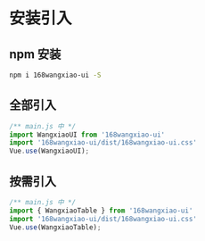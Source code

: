 # 安装引入

## npm 安装

```sh
npm i 168wangxiao-ui -S
```

## 全部引入

```javascript
/** main.js 中 */
import WangxiaoUI from '168wangxiao-ui'
import '168wangxiao-ui/dist/168wangxiao-ui.css'
Vue.use(WangxiaoUI);
```

## 按需引入

```javascript
/** main.js 中 */
import { WangxiaoTable } from '168wangxiao-ui'
import '168wangxiao-ui/dist/168wangxiao-ui.css'
Vue.use(WangxiaoTable);
```